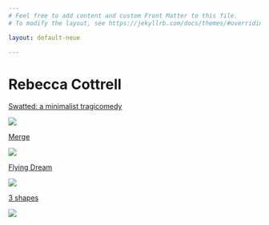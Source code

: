 ```yaml
---
# Feel free to add content and custom Front Matter to this file.
# To modify the layout, see https://jekyllrb.com/docs/themes/#overriding-theme-defaults

layout: default-neue

---
```


# Rebecca Cottrell


[Swatted: a minimalist tragicomedy](swatted-a-minimalist-tragicomedy)

![](../images/fruitbowl_cover_blue.png)

[Merge](merge)

![](../images/merge_photo.JPG)

[Flying Dream](flying-dream)

![](../images/thumb_fd.png)


[3 shapes](3-shapes)

![](../images/3_shapes_thumbnail.jpg)
